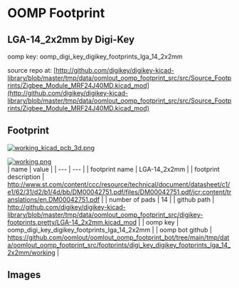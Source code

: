 # OOMP Footprint  
## LGA-14_2x2mm  by Digi-Key  
  
oomp key: oomp_digi_key_digikey_footprints_lga_14_2x2mm  
  
source repo at: [http://github.com/digikey/digikey-kicad-library/blob/master/tmp/data/oomlout_oomp_footprint_src/src/Source_Footprints/Zigbee_Module_MRF24J40MD.kicad_mod](http://github.com/digikey/digikey-kicad-library/blob/master/tmp/data/oomlout_oomp_footprint_src/src/Source_Footprints/Zigbee_Module_MRF24J40MD.kicad_mod)  
## Footprint  
  
[![working_kicad_pcb_3d.png](working_kicad_pcb_3d_600.png)](working_kicad_pcb_3d.png)  
  
[![working.png](working_600.png)](working.png)  
| name | value | 
| --- | --- | 
| footprint name | LGA-14_2x2mm | 
| footprint description | http://www.st.com/content/ccc/resource/technical/document/datasheet/c1/e1/62/31/d2/b1/4d/bb/DM00042751.pdf/files/DM00042751.pdf/jcr:content/translations/en.DM00042751.pdf | 
| number of pads | 14 | 
| github path | http://github.com/digikey/digikey-kicad-library/blob/master/tmp/data/oomlout_oomp_footprint_src/digikey-footprints.pretty/LGA-14_2x2mm.kicad_mod | 
| oomp key | oomp_digi_key_digikey_footprints_lga_14_2x2mm | 
| oomp bot github | https://github.com/oomlout/oomlout_oomp_footprint_bot/tree/main/tmp/data/oomlout_oomp_footprint_src/footprints/digi_key_digikey_footprints_lga_14_2x2mm/working | 
## Images  
